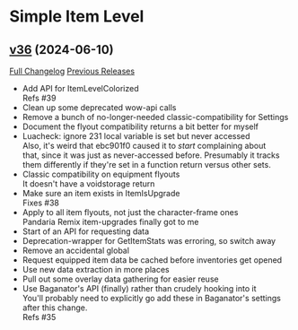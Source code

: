 # Simple Item Level

## [v36](https://github.com/kemayo/wow-simpleitemlevel/tree/v36) (2024-06-10)
[Full Changelog](https://github.com/kemayo/wow-simpleitemlevel/compare/v35.1...v36) [Previous Releases](https://github.com/kemayo/wow-simpleitemlevel/releases)

- Add API for ItemLevelColorized  
    Refs #39  
- Clean up some deprecated wow-api calls  
- Remove a bunch of no-longer-needed classic-compatibility for Settings  
- Document the flyout compatibility returns a bit better for myself  
- Luacheck: ignore 231 local variable is set but never accessed  
    Also, it's weird that ebc901f0 caused it to *start* complaining about  
    that, since it was just as never-accessed before. Presumably it tracks  
    them differently if they're set in a function return versus other sets.  
- Classic compatibility on equipment flyouts  
    It doesn't have a voidstorage return  
- Make sure an item exists in ItemIsUpgrade  
    Fixes #38  
- Apply to all item flyouts, not just the character-frame ones  
    Pandaria Remix item-upgrades finally got to me  
- Start of an API for requesting data  
- Deprecation-wrapper for GetItemStats was erroring, so switch away  
- Remove an accidental global  
- Request equipped item data be cached before inventories get opened  
- Use new data extraction in more places  
- Pull out some overlay data gathering for easier reuse  
- Use Baganator's API (finally) rather than crudely hooking into it  
    You'll probably need to explicitly go add these in Baganator's settings  
    after this change.  
    Refs #35  
